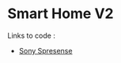 # Smart Home V2
Links to code :
- [Sony Spresense](https://github.com/AswarthM/smart_home_spresense)
